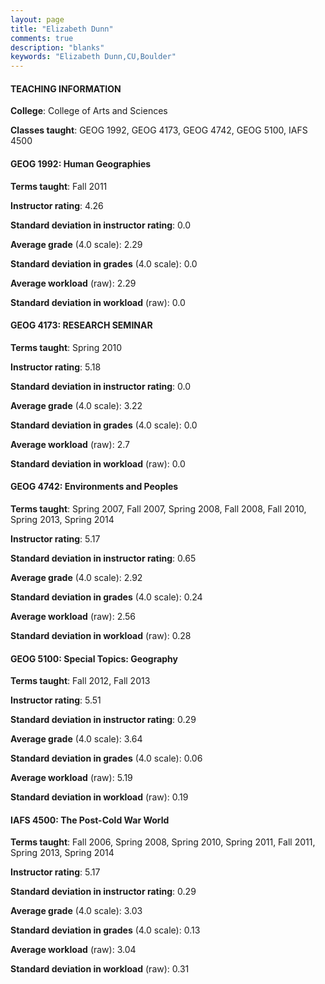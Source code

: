 ```yaml
---
layout: page
title: "Elizabeth Dunn" 
comments: true
description: "blanks"
keywords: "Elizabeth Dunn,CU,Boulder"
---
```

<head>
<script src="https://ajax.googleapis.com/ajax/libs/jquery/2.1.3/jquery.min.js"></script>
<script src="https://dl.dropboxusercontent.com/s/pc42nxpaw1ea4o9/highcharts.js?dl=0"></script>
<!-- <script src="../assets/js/highcharts.js"></script> -->
<style type="text/css">@font-face {
	font-family: "Bebas Neue";
	src: url(https://www.filehosting.org/file/details/544349/BebasNeue Regular.otf) format("opentype");
	}
	h1.Bebas { 
		font-family: "Bebas Neue", Verdana, Tahoma;
	}
</style>
</head>
	   
#### TEACHING INFORMATION

**College**: College of Arts and Sciences

**Classes taught**: GEOG 1992, GEOG 4173, GEOG 4742, GEOG 5100, IAFS 4500

#### GEOG 1992: Human Geographies

**Terms taught**: Fall 2011

**Instructor rating**: 4.26

**Standard deviation in instructor rating**: 0.0

**Average grade** (4.0 scale): 2.29

**Standard deviation in grades** (4.0 scale): 0.0

**Average workload** (raw): 2.29

**Standard deviation in workload** (raw): 0.0

#### GEOG 4173: RESEARCH SEMINAR

**Terms taught**: Spring 2010

**Instructor rating**: 5.18

**Standard deviation in instructor rating**: 0.0

**Average grade** (4.0 scale): 3.22

**Standard deviation in grades** (4.0 scale): 0.0

**Average workload** (raw): 2.7

**Standard deviation in workload** (raw): 0.0

#### GEOG 4742: Environments and Peoples

**Terms taught**: Spring 2007, Fall 2007, Spring 2008, Fall 2008, Fall 2010, Spring 2013, Spring 2014

**Instructor rating**: 5.17

**Standard deviation in instructor rating**: 0.65

**Average grade** (4.0 scale): 2.92

**Standard deviation in grades** (4.0 scale): 0.24

**Average workload** (raw): 2.56

**Standard deviation in workload** (raw): 0.28

#### GEOG 5100: Special Topics: Geography

**Terms taught**: Fall 2012, Fall 2013

**Instructor rating**: 5.51

**Standard deviation in instructor rating**: 0.29

**Average grade** (4.0 scale): 3.64

**Standard deviation in grades** (4.0 scale): 0.06

**Average workload** (raw): 5.19

**Standard deviation in workload** (raw): 0.19

#### IAFS 4500: The Post-Cold War World

**Terms taught**: Fall 2006, Spring 2008, Spring 2010, Spring 2011, Fall 2011, Spring 2013, Spring 2014

**Instructor rating**: 5.17

**Standard deviation in instructor rating**: 0.29

**Average grade** (4.0 scale): 3.03

**Standard deviation in grades** (4.0 scale): 0.13

**Average workload** (raw): 3.04

**Standard deviation in workload** (raw): 0.31


